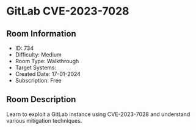 ﻿# GitLab CVE-2023-7028

## Room Information
- ID: 734
- Difficulty: Medium
- Room Type: Walkthrough
- Target Systems: 
- Created Date: 17-01-2024
- Subscription: Free

## Room Description
Learn to exploit a GitLab instance using CVE-2023-7028 and understand various mitigation techniques.

